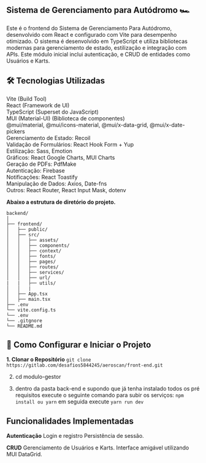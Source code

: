 ## Sistema de Gerenciamento para Autódromo 🏎️
Este é o frontend do Sistema de Gerenciamento Para Autódromo, desenvolvido com React e configurado com Vite para desempenho otimizado. O sistema é desenvolvido em TypeScript e utiliza bibliotecas modernas para gerenciamento de estado, estilização e integração com APIs. Este módulo inicial inclui autenticação, e CRUD de entidades como Usuários e Karts.

## 🛠️ Tecnologias Utilizadas
Vite (Build Tool)  
React (Framework de UI)  
TypeScript (Superset do JavaScript)  
MUI (Material-UI) (Biblioteca de componentes)  
@mui/material, @mui/icons-material, @mui/x-data-grid, @mui/x-date-pickers  
Gerenciamento de Estado: Recoil  
Validação de Formulários: React Hook Form + Yup  
Estilização: Sass, Emotion  
Gráficos: React Google Charts, MUI Charts  
Geração de PDFs: PdfMake  
Autenticação: Firebase  
Notificações: React Toastify  
Manipulação de Dados: Axios, Date-fns  
Outros: React Router, React Input Mask, dotenv  

**Abaixo a estrutura  de diretório do projeto.**
```
backend/  
│   
├── frontend/
│   ├── public/               
│   ├── src/
│   │   ├── assets/          
│   │   ├── components/      
│   │   ├── context/           
│   │   ├── fonts/            
│   │   ├── pages/           
│   │   ├── routes/           
│   │   ├── services/           
│   │   ├── url/     
|   |   ├── utils/           
│   │   |      
│   ├── App.tsx           
│   ├── main.tsx          
├── .env                
└── vite.config.ts       
└── .env
└── .gitgnore
└── README.md
```

## 🚀 Como Configurar e Iniciar o Projeto
**1. Clonar o Repositório**
``git clone https://gitlab.com/desafios5844245/aeroscan/front-end.git``  
 
   2. cd modulo-gestor  

2. dentro da pasta back-end e supondo que já tenha instalado todos os pré requisitos execute o seguinte comando para subir os serviços:
 ``npm install ou yarn`` em seguida execute ``yarn run dev``

## Funcionalidades Implementadas
**Autenticação**
Login e registro
Persistência de sessão.

**CRUD**
Gerenciamento de Usuários e Karts.
Interface amigável utilizando MUI DataGrid.
